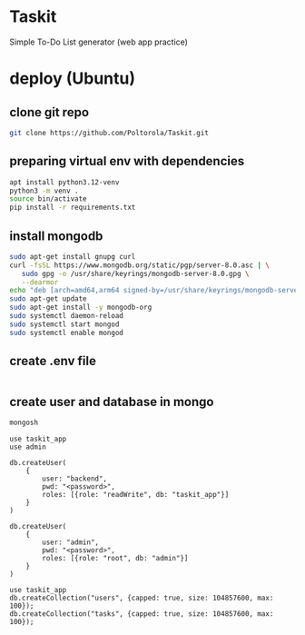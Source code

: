 # Taskit 
Simple To-Do List generator (web app practice)

# deploy (Ubuntu)

## clone git repo

```bash
git clone https://github.com/Poltorola/Taskit.git
```

## preparing virtual env with dependencies
```bash
apt install python3.12-venv
python3 -m venv .
source bin/activate
pip install -r requirements.txt
```

## install mongodb

```bash
sudo apt-get install gnupg curl
curl -fsSL https://www.mongodb.org/static/pgp/server-8.0.asc | \
   sudo gpg -o /usr/share/keyrings/mongodb-server-8.0.gpg \
   --dearmor
echo "deb [arch=amd64,arm64 signed-by=/usr/share/keyrings/mongodb-server-8.0.gpg] https://repo.mongodb.org/apt/ubuntu noble/mongodb-org/8.0 multiverse" | sudo tee /etc/apt/sources.list.d/mongodb-org-8.0.list
sudo apt-get update
sudo apt-get install -y mongodb-org
sudo systemctl daemon-reload
sudo systemctl start mongod
sudo systemctl enable mongod
```

## create .env file

```
```

## create user and database in mongo

```bash
mongosh
```

```mongosh
use taskit_app
use admin

db.createUser(
    {
        user: "backend",
        pwd: "<password>",
        roles: [{role: "readWrite", db: "taskit_app"}]
    }
)

db.createUser(
    {
        user: "admin",
        pwd: "<password>",
        roles: [{role: "root", db: "admin"}]
    }
)

use taskit_app
db.createCollection("users", {capped: true, size: 104857600, max: 100});
db.createCollection("tasks", {capped: true, size: 104857600, max: 100});
```



